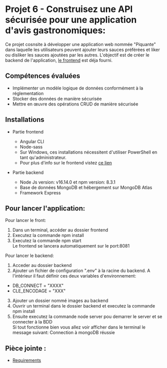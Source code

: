 
# Projet 6 - Construisez une API sécurisée pour une application d'avis gastronomiques:
Ce projet cosnsite à développer une application web nommée "Piquante" dans laquelle les utilisateurs peuvent ajouter leurs sauces préférées et liker ou disliker les sauces ajoutées par les autres.
L'objectif est de créer le backend de l'application, [le frontend](https://github.com/OpenClassrooms-Student-Center/Web-Developer-P6) est déja fourni.

## Compétences évaluées
* Implémenter un modèle logique de données conformément à la réglementation
* Stocker des données de manière sécurisée
* Mettre en œuvre des opérations CRUD de manière sécurisée

## Installations

* Partie frontend
  * Angular CLI 
  * Node-sass
  * Sur Windows, ces installations nécessitent d'utiliser PowerShell en tant qu'administrateur.
  * Pour plus d'info sur le frontend vistez [ce lien](https://github.com/OpenClassrooms-Student-Center/Web-Developer-P6)

* Partie backend
  * Node Js version: v16.14.0 et npm version: 8.3.1
  * Base de données MongoDB et hébergement sur MongoDB Atlas
  * Framework Express

## Pour lancer l'application:

Pour lancer le front:
1. Dans un terminal, accéder au dossier frontend
2. Executez la commande npm install 
3. Executez la commande npm start  
Le frontend se lancera automatiquement sur le port:8081

Pour lancer le backend:
1. Acceder au dossier backend 
2. Ajouter un fichier de configuration ".env" à la racine du backend. A l'intérieur il faut définir ces deux variables d'environnement:  
  - DB_CONNECT = "XXXX"  
  - CLE_ENCODAGE = "XXX"  
3. Ajouter un dossier nommé images au backend
2. Ouvrir un terminal dans le dossier backend et executez la commande npm install
3. Ensuite executez la commande node server pou demarrer le server et se connecter à la BDD  
Si tout fonctionne bien vous allez voir afficher dans le terminal le message suivant: Connection à mongoDB réussie

## Pièce jointe : 
* [Requirements](https://s3.eu-west-1.amazonaws.com/course.oc-static.com/projects/DWJ_FR_P6/Requirements_DW_P6.pdf)
